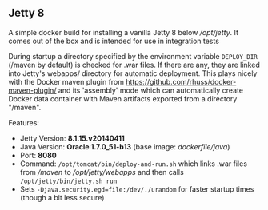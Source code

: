 ## Jetty 8

A simple docker build for installing a vanilla Jetty 8 below
*/opt/jetty*. It comes out of the box and is intended for use in 
integration tests

During startup a directory specified by the environment variable `DEPLOY_DIR` 
(/maven by default) is checked for .war files. If there 
are any, they are linked into Jetty's webapps/ directory for automatic
deployment. This plays nicely with the Docker maven plugin from 
https://github.com/rhuss/docker-maven-plugin/ and its 'assembly' mode which
can automatically create Docker data container with Maven artifacts
exported from a directory "/maven".

Features:

* Jetty Version: **8.1.15.v20140411**
* Java Version: **Oracle 1.7.0_51-b13** (base image: *dockerfile/java*)
* Port: **8080**
* Command: `/opt/tomcat/bin/deploy-and-run.sh` which links .war files from */maven* to 
  */opt/jetty/webapps* and then calls `/opt/jetty/bin/jetty.sh run`
* Sets `-Djava.security.egd=file:/dev/./urandom` for faster startup times
  (though a bit less secure)

